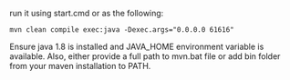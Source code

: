 run it using start.cmd or as the following:

    mvn clean compile exec:java -Dexec.args="0.0.0.0 61616"

Ensure java 1.8 is installed and JAVA_HOME environment variable is available.
Also, either provide a full path to mvn.bat file or add bin folder from your maven installation to PATH.
